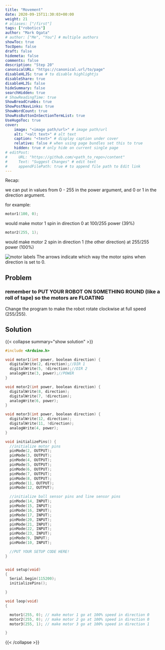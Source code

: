 ```yaml
---
title: "Movement"
date: 2020-09-15T11:30:03+00:00
weight: 21
# aliases: ["/first"]
tags: ["robotics"]
author: "Mark Ogata"
# author: ["Me", "You"] # multiple authors
showToc: true
TocOpen: false
draft: false
hidemeta: false
comments: false
description: "Step 20"
canonicalURL: "https://canonical.url/to/page"
disableHLJS: true # to disable highlightjs
disableShare: true
disableHLJS: false
hideSummary: false
searchHidden: true
# ShowReadingTime: true
ShowBreadCrumbs: true
ShowPostNavLinks: true
ShowWordCount: true
ShowRssButtonInSectionTermList: true
UseHugoToc: true
cover:
    image: "<image path/url>" # image path/url
    alt: "<alt text>" # alt text
    caption: "<text>" # display caption under cover
    relative: false # when using page bundles set this to true
    hidden: true # only hide on current single page
# editPost:
#     URL: "https://github.com/<path_to_repo>/content"
#     Text: "Suggest Changes" # edit text
#     appendFilePath: true # to append file path to Edit link
---
```


Recap:

we can put in values from 0 - 255 in the power argument, and 0 or 1 in the direction argument.

for example:
```C++
motor1(100, 0);
```
would make motor 1 spin in direction 0 at 100/255 power (39%)

```C++
motor2(255, 1);
```
would make motor 2 spin in direction 1 (the other direction) at 255/255 power (100%)


![motor labels](/img/motorlabels.png)
The arrows indicate which way the motor spins when direction is set to 0.

## Problem

### remember to PUT YOUR ROBOT ON SOMETHING ROUND (like a roll of tape) so the motors are FLOATING

Change the program to make the robot rotate clockwise at full speed (255/255).



## Solution

{{< collapse summary="show solution" >}}

```C++
#include <Arduino.h>

void motor1(int power, boolean direction) {
  digitalWrite(2, direction);//DIR 1
  digitalWrite(5, !direction);//DIR 2
  analogWrite(3, power);//POWER
}

void motor2(int power, boolean direction) {
  digitalWrite(8, direction);
  digitalWrite(7, !direction);
  analogWrite(6, power);
}

void motor3(int power, boolean direction) {
  digitalWrite(12, direction);
  digitalWrite(11, !direction);
  analogWrite(4, power);
}

void initializePins() {
  //initialize motor pins
  pinMode(2, OUTPUT);
  pinMode(3, OUTPUT);
  pinMode(4, OUTPUT);
  pinMode(5, OUTPUT);
  pinMode(6, OUTPUT);
  pinMode(7, OUTPUT);
  pinMode(8, OUTPUT);
  pinMode(11, OUTPUT);
  pinMode(12, OUTPUT);

  //initialize ball sensor pins and line sensor pins
  pinMode(14, INPUT);
  pinMode(15, INPUT);
  pinMode(16, INPUT);
  pinMode(17, INPUT);
  pinMode(20, INPUT);
  pinMode(21, INPUT);
  pinMode(22, INPUT);
  pinMode(23, INPUT);
  pinMode(9, INPUT);
  pinMode(10, INPUT);

  //PUT YOUR SETUP CODE HERE!
}


void setup(void)
{
  Serial.begin(115200);
  initializePins();

}

void loop(void)
{

  motor1(255, 0); // make motor 1 go at 100% speed in direction 0
  motor2(255, 0); // make motor 2 go at 100% speed in direction 0
  motor3(255, 1); // make motor 3 go at 100% speed in direction 1

}
```

{{< /collapse >}}
